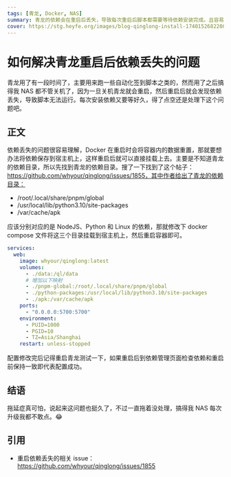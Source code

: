 ```yaml
---
tags: [青龙, Docker, NAS]
summary: 青龙的依赖会在重启后丢失，导致每次重启后脚本都需要等待依赖安装完成。且容易导致资源占用过高。本文介绍如何将青龙的依赖保存到宿主机上，以解决重启后依赖丢失的问题。
cover: https://stg.heyfe.org/images/blog-qinglong-install-1740152682200.png
---
```


# 如何解决青龙重启后依赖丢失的问题

青龙用了有一段时间了，主要用来跑一些自动化签到脚本之类的，然而用了之后搞得我 NAS 都不管关机了，因为一旦关机青龙就会重启，然后重启后就会发现依赖丢失，导致脚本无法运行。每次安装依赖又要等好久，得了点空还是处理下这个问题吧。

## 正文

依赖丢失的问题很容易理解，Docker 在重启时会将容器内的数据重置，那就要想办法将依赖保存到宿主机上，这样重启后就可以直接挂载上去。主要是不知道青龙的依赖目录，所以先找到青龙的依赖目录。搜了一下找到了这个帖子：https://github.com/whyour/qinglong/issues/1855，其中作者给出了青龙的依赖目录：

- /root/.local/share/pnpm/global
- /usr/local/lib/python3.10/site-packages
- /var/cache/apk

应该分别对应的是 NodeJS、Python 和 Linux 的依赖，那就修改下 docker compose 文件将这三个目录挂载到宿主机上，然后重启容器即可。

```yaml
services:
  web:
    image: whyour/qinglong:latest
    volumes:
      - ./data:/ql/data
      # 增加以下映射
      - ./pnpm-global:/root/.local/share/pnpm/global
      - ./python-packages:/usr/local/lib/python3.10/site-packages
      - ./apk:/var/cache/apk
    ports:
      - "0.0.0.0:5700:5700"
    environment:
      - PUID=1000
      - PGID=10
      - TZ=Asia/Shanghai
    restart: unless-stopped
```

配置修改完后记得重启青龙测试一下，如果重启后到依赖管理页面检查依赖和重启前保持一致即代表配置成功。

## 结语

拖延症真可怕，说起来这问题也挺久了，不过一直拖着没处理，搞得我 NAS 每次升级我都不敢点。😂

## 引用

- 重启依赖丢失的相关 issue：https://github.com/whyour/qinglong/issues/1855